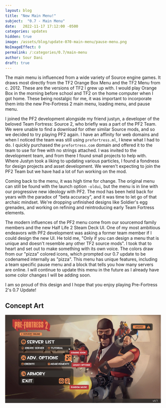 ```yaml
---
layout: blog
title: "New Main Menu!"
subject:  "0.7 - Main Menu"
date:   2022-11-17 17:12:00 -0500
categories: updates
hidden: true
image: /assets/blog/update-070-main-menu/pause-menu.png
NoImageEffect: 0
permalink: /:categories/0.7/main-menu
author: Sour Dani
draft: true
---
```


The main menu is influenced from a wide variety of Source engine games. It draws most directly from the TF2 Orange Box Menu and the TF2 Menu from c. 2012. These are the versions of TF2 I grew up with. I would play Orange Box in the morning before school and TF2 on the home computer when I got home. These being nostalgic for me, it was important to incorporate them into the new Pre-Fortress 2 main menu, loading menu, and pause menu.

I joined the PF2 development alongside my friend justyn, a developer of the beloved Team Fortress: Source 2, who briefly was a part of the PF2 Team. We were unable to find a download for other similar Source mods, and so we decided to try playing PF2 again. I have an affinity for web domains and when I noticed the team was still using `prefortress.ml`, I knew what I had to do. I quickly purchased the `prefortress.com` domain and offered it to the team to use for free with no strings attached. I was invited to the development team, and from there I found small projects to help with. Where Justyn took a liking to updating various particles, I found a fondness for design projects and asset development. We weren't expecting to join the PF2 Team but we have had a lot of fun working on the mod.

Coming back to the menu, it was high time for change. The original menu can still be found with the launch option `-oldui`, but the menu is in line with our progressive new ideology with PF2. The mod has been held back for years with the paradox of "beta accuracy", and it was time to let go of that archaic mindset. We're dropping unfinished designs like Soldier's egg grenades, and working on refining and reintroducing early Team Fortress elements. 

The modern influences of the PF2 menu come from our sourcemod family members and the new Half Life 2 Steam Deck UI. One of my most ambitious endeavors with PF2 development was asking a former team member if I could design the new UI. He told me, "Only if you can design a menu that is unique and doesn't resemble any other TF2 source mods". I took that to heart and set out to make something with its own voice. The colors draw from our "pizza" colored icons, which prompted our 0.7 update to be codenamed internally as "pizza". This menu has unique features, including a team specific pause menu and a block that tells you how many servers are online. I will continue to update this menu in the future as I already have some color changes I will be adding soon.

I am so proud of this design and I hope that you enjoy playing Pre-Fortress 2's 0.7 Update!
## Concept Art
![Main menu concept art](/assets/blog/update-070-main-menu/mainmenu-tooltips.png "Main Menu Concept")
